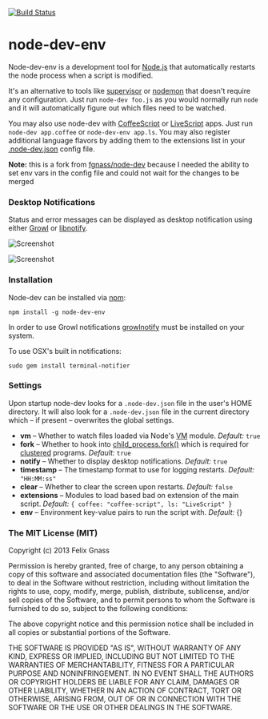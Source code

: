 [![Build Status](https://secure.travis-ci.org/fgnass/node-dev.png)](http://travis-ci.org/fgnass/node-dev)

# node-dev-env

Node-dev-env is a development tool for [Node.js](http://nodejs.org) that
automatically restarts the node process when a script is modified.

It's an alternative to tools like
[supervisor](https://github.com/isaacs/node-supervisor) or
[nodemon](https://github.com/remy/nodemon) that doesn't require any
configuration. Just run `node-dev foo.js` as you would normally run `node` and
it will automatically figure out which files need to be watched.

You may also use node-dev with [CoffeeScript](http://http://coffeescript.org/)
or [LiveScript](http://livescript.net/) apps. Just run `node-dev app.coffee`
or `node-dev-env app.ls`. You may also register additional language flavors by
adding them to the extensions list in your [.node-dev.json](#settings) config
file.

__Note:__ this is a fork from [fgnass/node-dev](https://github.com/fgnass/node-dev) because I needed the ability to set env vars in the config file and could not wait for the changes to be merged

### Desktop Notifications

Status and error messages can be displayed as desktop notification using either
[Growl](http://growl.info/about.php) or
[libnotify](http://developer.gnome.org/libnotify/).

![Screenshot](http://fgnass.github.com/images/node-dev.png)

![Screenshot](http://fgnass.github.com/images/node-dev-linux.png)

### Installation

Node-dev can be installed via [npm](http://github.com/isaacs/npm):

    npm install -g node-dev-env

In order to use Growl notifications
[growlnotify](http://growl.info/extras.php#growlnotify) must be installed on
your system.

To use OSX's built in notifications:

    sudo gem install terminal-notifier

### Settings

Upon startup node-dev looks for a `.node-dev.json` file in the user's HOME
directory. It will also look for a `.node-dev.json` file in the current
directory which – if present – overwrites the global settings.

* __vm__ – Whether to watch files loaded via Node's [VM](http://nodejs.org/docs/latest/api/vm.html) module. _Default:_ `true`
* __fork__ – Whether to hook into [child_process.fork()](http://nodejs.org/docs/latest/api/child_process.html#child_process_child_process_fork_modulepath_args_options) which is required for [clustered](http://nodejs.org/docs/latest/api/cluster.html) programs. _Default:_ `true`
* __notify__ – Whether to display desktop notifications. _Default:_ `true`
* __timestamp__ – The timestamp format to use for logging restarts. _Default:_ `"HH:MM:ss"`
* __clear__ – Whether to clear the screen upon restarts. _Default:_ `false`
* __extensions__ – Modules to load based bad on extension of the main script. _Default:_
  `{ coffee: "coffee-script", ls: "LiveScript" }`
* __env__ – Environment key-value pairs to run the script with. _Default:_ {}

### The MIT License (MIT)

Copyright (c) 2013 Felix Gnass

Permission is hereby granted, free of charge, to any person obtaining a copy
of this software and associated documentation files (the "Software"), to deal
in the Software without restriction, including without limitation the rights
to use, copy, modify, merge, publish, distribute, sublicense, and/or sell
copies of the Software, and to permit persons to whom the Software is
furnished to do so, subject to the following conditions:

The above copyright notice and this permission notice shall be included in
all copies or substantial portions of the Software.

THE SOFTWARE IS PROVIDED "AS IS", WITHOUT WARRANTY OF ANY KIND, EXPRESS OR
IMPLIED, INCLUDING BUT NOT LIMITED TO THE WARRANTIES OF MERCHANTABILITY,
FITNESS FOR A PARTICULAR PURPOSE AND NONINFRINGEMENT. IN NO EVENT SHALL THE
AUTHORS OR COPYRIGHT HOLDERS BE LIABLE FOR ANY CLAIM, DAMAGES OR OTHER
LIABILITY, WHETHER IN AN ACTION OF CONTRACT, TORT OR OTHERWISE, ARISING FROM,
OUT OF OR IN CONNECTION WITH THE SOFTWARE OR THE USE OR OTHER DEALINGS IN
THE SOFTWARE.
